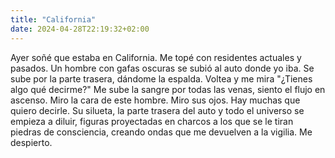 ```yaml
---
title: "California"
date: 2024-04-28T22:19:32+02:00
---
```


Ayer soñé que estaba en California.
Me topé con residentes actuales y pasados.
Un hombre con gafas oscuras se subió al auto donde yo iba.
Se sube por la parte trasera, dándome la espalda. 
Voltea y me mira
"¿Tienes algo qué decirme?"
Me sube la sangre por todas las venas, siento el flujo en ascenso.
Miro la cara de este hombre.
Miro sus ojos.
Hay muchas que quiero decirle.
Su silueta, la parte trasera del auto y todo el universo se empieza a diluir, figuras proyectadas en charcos a los que se le tiran piedras de consciencia, creando ondas que me devuelven a la vigilia.
Me despierto.
